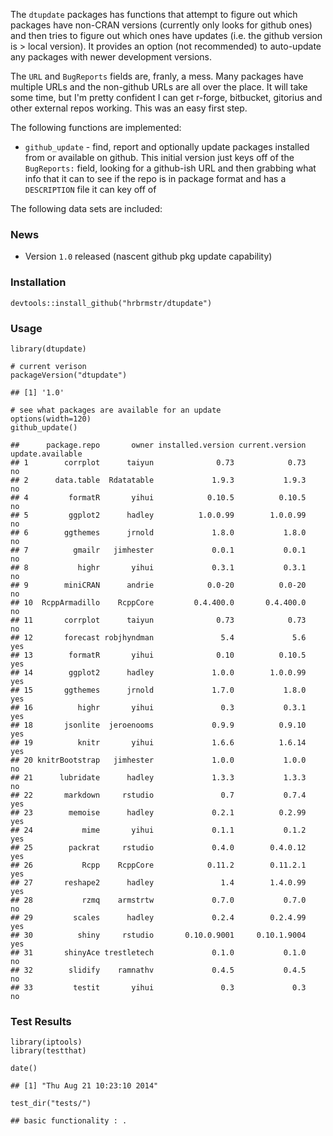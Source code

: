 The `dtupdate` packages has functions that attempt to figure out which packages have non-CRAN versions (currently only looks for github ones) and then tries to figure out which ones have updates (i.e. the github version is \> local version). It provides an option (not recommended) to auto-update any packages with newer development versions.

The `URL` and `BugReports` fields are, franly, a mess. Many packages have multiple URLs and the non-github URLs are all over the place. It will take some time, but I'm pretty confident I can get r-forge, bitbucket, gitorius and other external repos working. This was an easy first step.

The following functions are implemented:

-   `github_update` - find, report and optionally update packages installed from or available on github. This initial version just keys off of the `BugReports:` field, looking for a github-ish URL and then grabbing what info that it can to see if the repo is in package format and has a `DESCRIPTION` file it can key off of

The following data sets are included:

### News

-   Version `1.0` released (nascent github pkg update capability)

### Installation

``` {.r}
devtools::install_github("hrbrmstr/dtupdate")
```

### Usage

``` {.r}
library(dtupdate)

# current verison
packageVersion("dtupdate")
```

    ## [1] '1.0'

``` {.r}
# see what packages are available for an update
options(width=120)
github_update()
```

    ##      package.repo       owner installed.version current.version update.available
    ## 1        corrplot      taiyun              0.73            0.73               no
    ## 2      data.table  Rdatatable             1.9.3           1.9.3               no
    ## 4         formatR       yihui            0.10.5          0.10.5               no
    ## 5         ggplot2      hadley          1.0.0.99        1.0.0.99               no
    ## 6        ggthemes      jrnold             1.8.0           1.8.0               no
    ## 7          gmailr   jimhester             0.0.1           0.0.1               no
    ## 8           highr       yihui             0.3.1           0.3.1               no
    ## 9        miniCRAN      andrie            0.0-20          0.0-20               no
    ## 10  RcppArmadillo    RcppCore         0.4.400.0       0.4.400.0               no
    ## 11       corrplot      taiyun              0.73            0.73               no
    ## 12       forecast robjhyndman               5.4             5.6              yes
    ## 13        formatR       yihui              0.10          0.10.5              yes
    ## 14        ggplot2      hadley             1.0.0        1.0.0.99              yes
    ## 15       ggthemes      jrnold             1.7.0           1.8.0              yes
    ## 16          highr       yihui               0.3           0.3.1              yes
    ## 18       jsonlite  jeroenooms             0.9.9          0.9.10              yes
    ## 19          knitr       yihui             1.6.6          1.6.14              yes
    ## 20 knitrBootstrap   jimhester             1.0.0           1.0.0               no
    ## 21      lubridate      hadley             1.3.3           1.3.3               no
    ## 22       markdown     rstudio               0.7           0.7.4              yes
    ## 23        memoise      hadley             0.2.1          0.2.99              yes
    ## 24           mime       yihui             0.1.1           0.1.2              yes
    ## 25        packrat     rstudio             0.4.0        0.4.0.12              yes
    ## 26           Rcpp    RcppCore            0.11.2        0.11.2.1              yes
    ## 27       reshape2      hadley               1.4        1.4.0.99              yes
    ## 28           rzmq    armstrtw             0.7.0           0.7.0               no
    ## 29         scales      hadley             0.2.4        0.2.4.99              yes
    ## 30          shiny     rstudio       0.10.0.9001     0.10.1.9004              yes
    ## 31       shinyAce trestletech             0.1.0           0.1.0               no
    ## 32        slidify    ramnathv             0.4.5           0.4.5               no
    ## 33         testit       yihui               0.3             0.3               no

### Test Results

``` {.r}
library(iptools)
library(testthat)

date()
```

    ## [1] "Thu Aug 21 10:23:10 2014"

``` {.r}
test_dir("tests/")
```

    ## basic functionality : .
